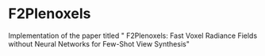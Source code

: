 # F2Plenoxels
Implementation of the paper titled " F2Plenoxels: Fast Voxel Radiance Fields without Neural Networks for Few-Shot View Synthesis"
